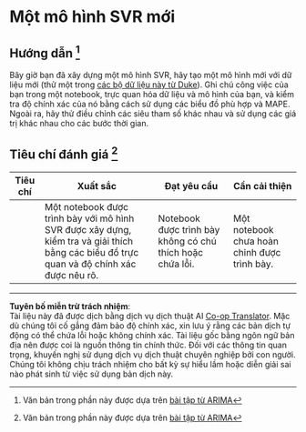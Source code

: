 <!--
CO_OP_TRANSLATOR_METADATA:
{
  "original_hash": "94aa2fc6154252ae30a3f3740299707a",
  "translation_date": "2025-09-05T19:09:42+00:00",
  "source_file": "7-TimeSeries/3-SVR/assignment.md",
  "language_code": "vi"
}
-->
# Một mô hình SVR mới

## Hướng dẫn [^1]

Bây giờ bạn đã xây dựng một mô hình SVR, hãy tạo một mô hình mới với dữ liệu mới (thử một trong [các bộ dữ liệu này từ Duke](http://www2.stat.duke.edu/~mw/ts_data_sets.html)). Ghi chú công việc của bạn trong một notebook, trực quan hóa dữ liệu và mô hình của bạn, và kiểm tra độ chính xác của nó bằng cách sử dụng các biểu đồ phù hợp và MAPE. Ngoài ra, hãy thử điều chỉnh các siêu tham số khác nhau và sử dụng các giá trị khác nhau cho các bước thời gian.

## Tiêu chí đánh giá [^1]

| Tiêu chí | Xuất sắc                                                    | Đạt yêu cầu                                              | Cần cải thiện                       |
| -------- | ----------------------------------------------------------- | ------------------------------------------------------- | ----------------------------------- |
|          | Một notebook được trình bày với mô hình SVR được xây dựng, kiểm tra và giải thích bằng các biểu đồ trực quan và độ chính xác được nêu rõ. | Notebook được trình bày không có chú thích hoặc chứa lỗi. | Một notebook chưa hoàn chỉnh được trình bày. |



[^1]: Văn bản trong phần này được dựa trên [bài tập từ ARIMA](https://github.com/microsoft/ML-For-Beginners/tree/main/7-TimeSeries/2-ARIMA/assignment.md)

---

**Tuyên bố miễn trừ trách nhiệm**:  
Tài liệu này đã được dịch bằng dịch vụ dịch thuật AI [Co-op Translator](https://github.com/Azure/co-op-translator). Mặc dù chúng tôi cố gắng đảm bảo độ chính xác, xin lưu ý rằng các bản dịch tự động có thể chứa lỗi hoặc không chính xác. Tài liệu gốc bằng ngôn ngữ bản địa nên được coi là nguồn thông tin chính thức. Đối với các thông tin quan trọng, khuyến nghị sử dụng dịch vụ dịch thuật chuyên nghiệp bởi con người. Chúng tôi không chịu trách nhiệm cho bất kỳ sự hiểu lầm hoặc diễn giải sai nào phát sinh từ việc sử dụng bản dịch này.